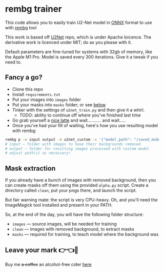 # rembg trainer

This code allows you to easily train U2-Net model in [ONNX](https://github.com/onnx/onnx) format to use with [rembg](https://github.com/danielgatis/rembg]) tool

This work is based off [U2Net](https://github.com/xuebinqin/U-2-Net) repo, which is under Apache loicence. The derivative work is licenced under MIT; do as you please with it.

Default parameters are fine-tuned for systems with 32gb of memory, like the Apple M1 Pro. Model is saved every 300 iterations. Give it a tweak if you need to.

## Fancy a go?

- Clone this repo
- Install `requirements.txt`
- Put your images into `images` folder
- Put your masks into `masks` folder; or see [below](#mask-generation)
- Tinker with the settings of `u2net_train.py` and then give it a whirl.
  - TODO: ability to continue off where you've finished last time
- Go grab yourself a [nice latte](https://www.youtube.com/shorts/h75W1uhL-iQ) and wait........... and wait.....
- Once you've had your fill of waiting, here's how you use resulting model with rembg:

```bash
rembg p -w input output -m u2net_custom -x '{"model_path": "/saved_models/u2net/2700.onnx"}'
# input — folder with images to have their backgrounds removed
# output — folder for resulting images processed with custom model
# adjust path(s) as necessary!
```

## Mask extraction

If you already have a bunch of images with removed background, then you can create masks off them using the provided `alpha.py` script. Create a directory called `clean`, put your pngs there, and launch the script.

But fair warning mate: the script is very CPU-heavy. Oh, and you'll need the ImageMagick tool installed and present in your PATH.

So, at the end of the day, you will have the following folder structure:

- `images` — source images, will be needed for training
- `clean` — images with removed background, to extract masks
- `masks` — required for training, to teach model where the background was

## Leave your mark 👉👈🥺

Buy me ~~a coffee~~ an alcohol-free cider [here](http://buymeacoffee.com/jonathunky)